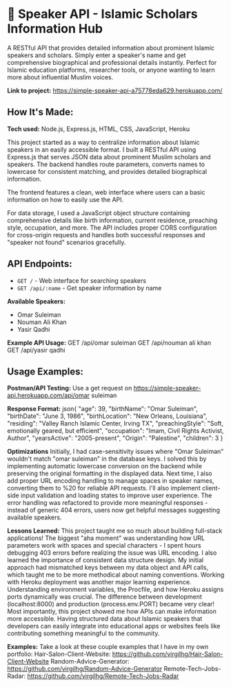 # 🎤 Speaker API - Islamic Scholars Information Hub

A RESTful API that provides detailed information about prominent Islamic speakers and scholars. Simply enter a speaker's name and get comprehensive biographical and professional details instantly. Perfect for Islamic education platforms, researcher tools, or anyone wanting to learn more about influential Muslim voices.

**Link to project:** https://simple-speaker-api-a75778eda629.herokuapp.com/

## How It's Made:

**Tech used:** Node.js, Express.js, HTML, CSS, JavaScript, Heroku

This project started as a way to centralize information about Islamic speakers in an easily accessible format. I built a RESTful API using Express.js that serves JSON data about prominent Muslim scholars and speakers. The backend handles route parameters, converts names to lowercase for consistent matching, and provides detailed biographical information.

The frontend features a clean, web interface where users can a basic information on how to easily use the API. 

For data storage, I used a JavaScript object structure containing comprehensive details like birth information, current residence, preaching style, occupation, and more. The API includes proper CORS configuration for cross-origin requests and handles both successful responses and "speaker not found" scenarios gracefully.

## API Endpoints:

- `GET /` - Web interface for searching speakers
- `GET /api/:name` - Get speaker information by name

**Available Speakers:**
- Omar Suleiman
- Nouman Ali Khan  
- Yasir Qadhi

**Example API Usage:**
GET /api/omar suleiman
GET /api/nouman ali khan
GET /api/yasir qadhi

## Usage Examples:

**Postman/API Testing:** 
Use a get request on https://simple-speaker-api.herokuapp.com/api/omar suleiman

**Response Format:**
json{
  "age": 39,
  "birthName": "Omar Suleiman",
  "birthDate": "June 3, 1986",
  "birthLocation": "New Orleans, Louisiana",
  "residing": "Valley Ranch Islamic Center, Irving TX",
  "preachingStyle": "Soft, emotionally geared, but efficient",
  "occupation": "Imam, Civil Rights Activist, Author",
  "yearsActive": "2005-present",
  "Origin": "Palestine",
  "children": 3
}

**Optimizations**
Initially, I had case-sensitivity issues where "Omar Suleiman" wouldn't match "omar suleiman" in the database keys. I solved this by implementing automatic lowercase conversion on the backend while preserving the original formatting in the displayed data. 
Next time, I also add proper URL encoding handling to manage spaces in speaker names, converting them to %20 for reliable API requests. I'll also implement client-side input validation and loading states to improve user experience. 
The error handling was refactored to provide more meaningful responses - instead of generic 404 errors, users now get helpful messages suggesting available speakers. 

**Lessons Learned:**
This project taught me so much about building full-stack applications! The biggest "aha moment" was understanding how URL parameters work with spaces and special characters - I spent hours debugging 403 errors before realizing the issue was URL encoding.
I also learned the importance of consistent data structure design. My initial approach had mismatched keys between my data object and API calls, which taught me to be more methodical about naming conventions.
Working with Heroku deployment was another major learning experience. Understanding environment variables, the Procfile, and how Heroku assigns ports dynamically was crucial. The difference between development (localhost:8000) and production (process.env.PORT) became very clear!
Most importantly, this project showed me how APIs can make information more accessible. Having structured data about Islamic speakers that developers can easily integrate into educational apps or websites feels like contributing something meaningful to the community.

**Examples:**
Take a look at these couple examples that I have in my own portfolio:
Hair-Salon-Client-Website: https://github.com/virgilhg/Hair-Salon-Client-Website
Random-Advice-Generator: https://github.com/virgilhg/Random-Advice-Generator
Remote-Tech-Jobs-Radar: https://github.com/virgilhg/Remote-Tech-Jobs-Radar
